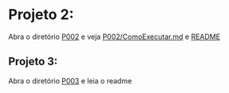 # Projeto 2: 
Abra o diretório [P002](P002) e veja [P002/ComoExecutar.md](P002/ComoExecutar.md) e [README](P002/README.md)

## Projeto 3:
Abra o diretório [P003](p003) e leia o readme
